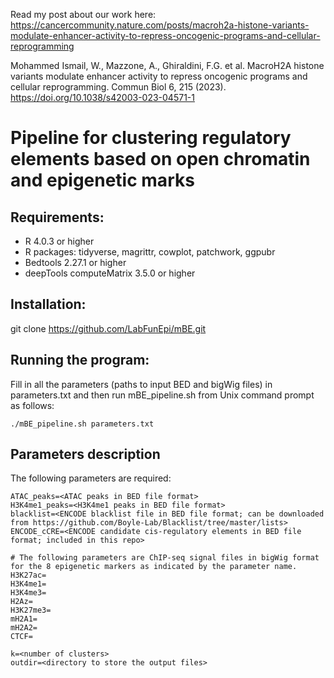 <!-- ![image](https://user-images.githubusercontent.com/5864081/173095749-711e59c1-b70c-4bde-8b5d-4adc9217e3ad.png) -->

Read my post about our work here: 
https://cancercommunity.nature.com/posts/macroh2a-histone-variants-modulate-enhancer-activity-to-repress-oncogenic-programs-and-cellular-reprogramming

Mohammed Ismail, W., Mazzone, A., Ghiraldini, F.G. et al. MacroH2A histone variants modulate enhancer activity to repress oncogenic programs and cellular reprogramming. Commun Biol 6, 215 (2023). https://doi.org/10.1038/s42003-023-04571-1

# Pipeline for clustering regulatory elements based on open chromatin and epigenetic marks

## Requirements:
- R 4.0.3 or higher
- R packages: tidyverse, magrittr, cowplot, patchwork, ggpubr
- Bedtools 2.27.1 or higher
- deepTools computeMatrix 3.5.0 or higher

## Installation: 
git clone https://github.com/LabFunEpi/mBE.git

## Running the program: 
Fill in all the parameters (paths to input BED and bigWig files) in parameters.txt and then run mBE_pipeline.sh from Unix command prompt as follows: 
```
./mBE_pipeline.sh parameters.txt
```

## Parameters description
The following parameters are required: 
```
ATAC_peaks=<ATAC peaks in BED file format>
H3K4me1_peaks=<H3K4me1 peaks in BED file format>
blacklist=<ENCODE blacklist file in BED file format; can be downloaded from https://github.com/Boyle-Lab/Blacklist/tree/master/lists>
ENCODE_cCRE=<ENCODE candidate cis-regulatory elements in BED file format; included in this repo>

# The following parameters are ChIP-seq signal files in bigWig format for the 8 epigenetic markers as indicated by the parameter name. 
H3K27ac=
H3K4me1=
H3K4me3=
H2Az=
H3K27me3=
mH2A1=
mH2A2=
CTCF=

k=<number of clusters>
outdir=<directory to store the output files>
```
